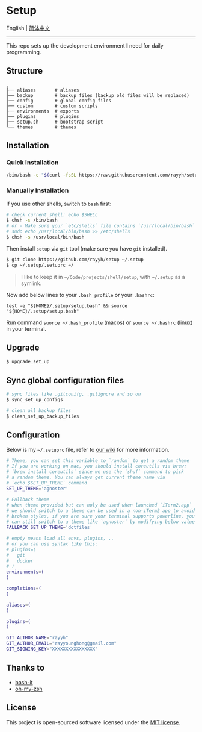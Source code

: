 # Setup

English | [简体中文](README_zh_CN.md)

---

This repo sets up the development environment **I** need for daily programming.

## Structure

```
.
├── aliases       # aliases
├── backup        # backup files (backup old files will be replaced)
├── config        # global config files
├── custom        # custom scripts
├── environments  # exports
├── plugins       # plugins
├── setup.sh      # bootstrap script
└── themes        # themes
```

## Installation

### Quick Installation

```bash
/bin/bash -c "$(curl -fsSL https://raw.githubusercontent.com/rayyh/setup/master/install.sh)"
```

### Manually Installation

If you use other shells, switch to `bash` first:

```bash
# check current shell: echo $SHELL
$ chsh -s /bin/bash
# or - Make sure your `etc/shells` file contains `/usr/local/bin/bash` item
# sudo echo /usr/local/bin/bash >> /etc/shells
$ chsh -s /usr/local/bin/bash
```

Then install `setup` via `git` tool (make sure you have `git` installed).

```bash
$ git clone https://github.com/rayyh/setup ~/.setup
$ cp ~/.setup/.setuprc ~/
```

> I like to keep it in `~/Code/projects/shell/setup`, with `~/.setup` as a symlink.

Now add below lines to your `.bash_profile` or your `.bashrc`:

```
test -e "${HOME}/.setup/setup.bash" && source "${HOME}/.setup/setup.bash"
```

Run command `suorce ~/.bash_profile` (macos) or `source ~/.bashrc` (linux) in your terminal.

## Upgrade

```bash
$ upgrade_set_up
```

## Sync global configuration files

```bash
# sync files like .gitconifg, .gitignore and so on
$ sync_set_up_configs 

# clean all backup files
$ clean_set_up_backup_files
```

## Configuration

Below is my `~/.setuprc` file, refer to [our wiki](https://github.com/RayYH/setup/wiki) for more information.

```bash
# Theme, you can set this variable to `random` to get a random theme
# If you are working on mac, you should install coreutils via brew:
# `brew install coreutils` since we use the `shuf` command to pick
# a random theme. You can always get current theme name via 
# `echo $SET_UP_THEME` command
SET_UP_THEME='agnoster'

# Fallback theme
# when theme provided but can noly be used when launched `iTerm2.app`
# we should switch to a theme can be used in a non-iTerm2 app to avoid
# broken styles, if you are sure your terminal supports powerline, you
# can still switch to a theme like `agnoster` by modifying below value
FALLBACK_SET_UP_THEME='dotfiles'

# empty means load all envs, plugins, ..
# or you can use syntax like this:
# plugins=(
#   git
#   docker
# )
environments=(
)

completions=(
)

aliases=(
)

plugins=(
)

GIT_AUTHOR_NAME="rayyh"
GIT_AUTHOR_EMAIL="rayyounghong@gmail.com"
GIT_SIGNING_KEY="XXXXXXXXXXXXXXXX"
```

## Thanks to

+ [bash-it](https://github.com/Bash-it/bash-it)
+ [oh-my-zsh](https://github.com/ohmyzsh/ohmyzsh)

## License

This project is open-sourced software licensed under the [MIT license](LICENSE).
